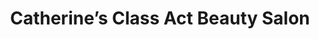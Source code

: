 ---
title: "Catherine’s Class Act Beauty Salon"
url: /oconomowoc/catherines-class-act-beauty-salon/
shop: Friseur
---